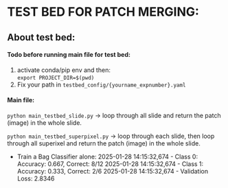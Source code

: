 
# TEST BED FOR PATCH MERGING: 

## About test bed:
#### Todo before running main file for test bed: 
1. activate conda/pip env and then:  
```export PROJECT_DIR=$(pwd)```  
2. Fix your path in ```testbed_config/{yourname_expnumber}.yaml```



#### Main file:
```python main_testbed_slide.py``` -> loop through all slide and return the patch (image) in the whole slide. 

```python main_testbed_superpixel.py``` -> loop through each slide, then loop through all superixel and return the patch (image) in the whole slide.

- Train a Bag Classifier alone:
2025-01-28 14:15:32,674 - Class 0: Accuracy: 0.667, Correct: 8/12
2025-01-28 14:15:32,674 - Class 1: Accuracy: 0.333, Correct: 2/6
2025-01-28 14:15:32,674 -  Validation Loss: 2.8346 
